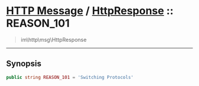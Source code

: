 # [HTTP Message](http.md) / [HttpResponse](http-HttpResponse.md) :: REASON_101
 > im\http\msg\HttpResponse
____

## Synopsis
```php
public string REASON_101 = 'Switching Protocols'
```
